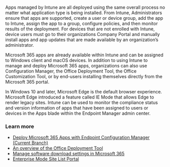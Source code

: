 Apps managed by Intune are all deployed using the same overall process no matter what application type is being installed. From Intune, Administrators ensure that apps are supported, create a user or device group, add the app to Intune, assign the app to a group, configure policies, and then monitor results of the deployment. For devices that are not enrolled with Intune, device users must go to their organizations Company Portal and manually install apps and app updates that are made available by an organization’s administrator.

Microsoft 365 apps are already available within Intune and can be assigned to Windows client and macOS devices. In addition to using Intune to manage and deploy Microsoft 365 apps, organizations can also use Configuration Manager, the Office Deployment Tool, the Office Customization Tool, or by end-users installing themselves directly from the Microsoft 365 portal.

In Windows 10 and later, Microsoft Edge is the default browser experience. Microsoft Edge introduced a feature called IE Mode that allows Edge to render legacy sites. Intune can be used to monitor the compliance status and version information of apps that have been assigned to users or devices in the Apps blade within the Endpoint Manager admin center.

### Learn more

 -  [Deploy Microsoft 365 Apps with Endpoint Configuration Manager (Current Branch)](/deployoffice/deploy-office-365-proplus-with-system-center-configuration-manager)
 -  [An overview of the Office Deployment Tool](/deployoffice/overview-of-the-office-2016-deployment-tool)
 -  [Manage software download settings in Microsoft 365](/DeployOffice/manage-software-download-settings-office-365)
 -  [Enterprise Mode Site List Portal](https://github.com/MicrosoftEdge/enterprise-mode-site-list-portal)

### 
